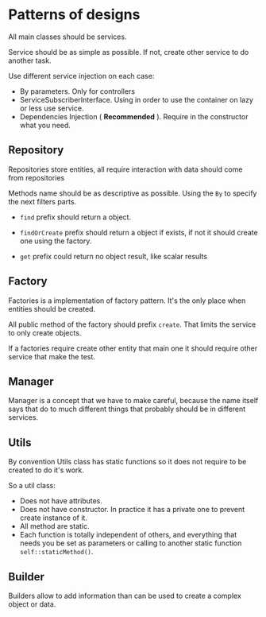 Patterns of designs
===================

All main classes should be services.

Service should be as simple as possible. If not, create other service to do another task.

Use different service injection on each case:

* By parameters. Only for controllers
* ServiceSubscriberInterface. Using in order to use the container on lazy or less use service.
* Dependencies Injection ( **Recommended** ). Require in the constructor what you need.

Repository
----------

Repositories store entities, all require interaction with data should come from repositories

Methods name should be as descriptive as possible. Using the `By` to specify the next filters parts.

* `find` prefix should return a object.

* `findOrCreate` prefix should return a object if exists, if not it should create one using the factory.

* `get` prefix could return no object result, like scalar results

Factory
-------

Factories is a implementation of factory pattern. It's the only place when entities should be created.

All public method of the factory should prefix `create`. That limits the service to only create objects.

If a factories require create other entity that main one it should require other service that make the test.

Manager
-------

Manager is a concept that we have to make careful, because the name itself says that do to much different things that 
probably should be in different services.

Utils
-----

By convention Utils class has static functions so it does not require to be created to do it's work. 

So a util class:

* Does not have attributes.
* Does not have constructor. In practice it has a private one to prevent create instance of it.
* All method are static.
* Each function is totally independent of others, and everything that needs you be set as parameters or calling to 
another static function `self::staticMethod()`.

Builder
-------

Builders allow to add information than can be used to create a complex object or data.